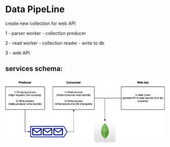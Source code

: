 # Data PipeLine

create new collection for web API

1 - parser worker - collection producer

2 - read worker - collection reader - write to db

3 - web API

## services schema:

![img.jpg](.github/assets/scraping-services.schema.png)
